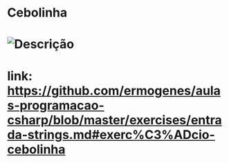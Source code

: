 # Cebolinha 



# ![Descrição](https://media.giphy.com/media/hqaoL8v5bukx7MxleZ/giphy.gif)

# link: https://github.com/ermogenes/aulas-programacao-csharp/blob/master/exercises/entrada-strings.md#exerc%C3%ADcio-cebolinha
